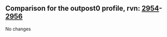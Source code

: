 ## Comparison for the outpost0 profile, rvn: [2954](https://github.com/PRO100KatYT/FortniteProfileRevisions/tree/main/profiles/outpost0/2954%20outpost0.json)-[2956](https://github.com/PRO100KatYT/FortniteProfileRevisions/tree/main/profiles/outpost0/2956%20outpost0.json)

No changes
